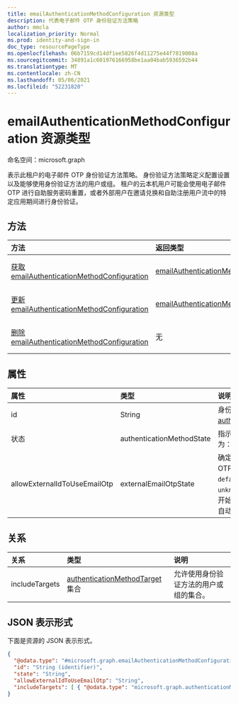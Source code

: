 ```yaml
---
title: emailAuthenticationMethodConfiguration 资源类型
description: 代表电子邮件 OTP 身份验证方法策略
author: mmcla
localization_priority: Normal
ms.prod: identity-and-sign-in
doc_type: resourcePageType
ms.openlocfilehash: 06b7159cd14df1ee5826f4d11275e44f7819008a
ms.sourcegitcommit: 34891a1c601976166958be1aa04bab5936592b44
ms.translationtype: MT
ms.contentlocale: zh-CN
ms.lasthandoff: 05/06/2021
ms.locfileid: "52231820"
---
```

# <a name="emailauthenticationmethodconfiguration-resource-type"></a>emailAuthenticationMethodConfiguration 资源类型

命名空间：microsoft.graph

表示此租户的电子邮件 OTP 身份验证方法策略。 身份验证方法策略定义配置设置以及能够使用身份验证方法的用户或组。 租户的云本机用户可能会使用电子邮件 OTP 进行自助服务密码重置，或者外部用户在邀请兑换和自助注册用户流中的特定应用期间进行身份验证。

## <a name="methods"></a>方法

|方法|返回类型|说明|
|:---|:---|:---|
|[获取 emailAuthenticationMethodConfiguration](../api/emailauthenticationmethodconfiguration-get.md)|[emailAuthenticationMethodConfiguration](../resources/emailauthenticationmethodconfiguration.md)|读取 emailAuthenticationMethodConfiguration 对象的属性和关系。|
|[更新 emailAuthenticationMethodConfiguration](../api/emailauthenticationmethodconfiguration-update.md)|[emailAuthenticationMethodConfiguration](../resources/emailauthenticationmethodconfiguration.md)|更新 emailAuthenticationMethodConfiguration 对象的属性。|
|[删除 emailAuthenticationMethodConfiguration](../api/emailauthenticationmethodconfiguration-delete.md)|无|删除 emailAuthenticationMethodConfiguration 对象。|

## <a name="properties"></a>属性

|属性|类型|说明|
|:---|:---|:---|
|id|String|身份验证方法策略标识符。 继承自 [authenticationMethodConfiguration](../resources/authenticationmethodconfiguration.md)。|
|状态|authenticationMethodState|指示是否启用此身份验证方法。 可取值为：`enabled`、`disabled`。|
|allowExternalIdToUseEmailOtp|externalEmailOtpState|确定外部用户是否可以使用电子邮件 OTP 进行身份验证。 可取值为：`default`、`enabled`、`disabled`、`unknownFutureValue`。 从 2021 年 10 开始，不使用公共预览的州中的租户将自动启用电子邮件 `default` OTP。|

## <a name="relationships"></a>关系

|关系|类型|说明|
|:---|:---|:---|
|includeTargets|[authenticationMethodTarget](../resources/authenticationmethodtarget.md) 集合|允许使用身份验证方法的用户或组的集合。|

## <a name="json-representation"></a>JSON 表示形式

下面是资源的 JSON 表示形式。
<!-- {
  "blockType": "resource",
  "keyProperty": "id",
  "@odata.type": "microsoft.graph.emailAuthenticationMethodConfiguration",
  "baseType": "microsoft.graph.authenticationMethodConfiguration",
  "openType": false
}
-->

```json
{
  "@odata.type": "#microsoft.graph.emailAuthenticationMethodConfiguration",
  "id": "String (identifier)",
  "state": "String",
  "allowExternalIdToUseEmailOtp": "String",
  "includeTargets": [ { "@odata.type": "microsoft.graph.authenticationMethodTarget" } ]
}
```
